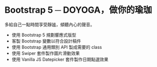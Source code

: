 # Bootstrap 5 ─ DOYOGA，做你的瑜珈     
多給自己一點時間享受靜謐，傾聽內心的聲音。

- 使用 Bootstrap 5 規劃響應式版型
- 客製 Bootstrap 變數以符合設計稿件
- 使用 Bootstrap 通用類別 API 製成需要的 class
- 使用 Swiper 套件製作圖片滑動效果
- 使用 Vanilla JS Datepicker 套件製作日期點選效果